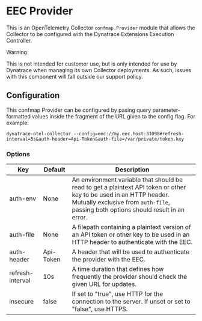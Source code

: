 # EEC Provider

This is an OpenTelemetry Collector `confmap.Provider` module that allows the
Collector to be configured with the Dynatrace Extensions Execution Controller.

> [!WARNING]
> This is not intended for customer use, but is only intended for use by
> Dynatrace when managing its own Collector deployments. As such, issues with
> this component will fall outside our support policy.

## Configuration

This confmap Provider can be configured by pasing query parameter-formatted values
inside the fragment of the URL given to the config flag. For example:

```text
dynatrace-otel-collector --config=eec://my.eec.host:31098#refresh-interval=5s&auth-header=Api-Token&auth-file=/var/private/token.key
```

### Options

| Key | Default | Description |
|-----|---------|-------------|
| auth-env |  None | An environment variable that should be read to get a plaintext API token or other key to be used in an HTTP header. Mutually exclusive from `auth-file`, passing both options should result in an error. |
| auth-file | None | A filepath containing a plaintext version of an API token or other key to be used in an HTTP header to authenticate with the EEC. |
| auth-header | Api-Token | A header that will be used to authenticate the provider with the EEC. |
| refresh-interval | 10s | A time duration that defines how frequently the provider should check the given URL for updates. |
| insecure | false | If set to "true", use HTTP for the connection to the server. If unset or set to "false", use HTTPS. |

